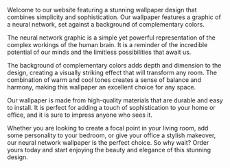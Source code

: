 <!--
Write me content for website with wallpaper "A wallpaper with a simple graphic of a neural network, against a background of complementary colors."
-->

<!--font:Montserrat-->

Welcome to our website featuring a stunning wallpaper design that combines simplicity and sophistication. Our wallpaper features a graphic of a neural network, set against a background of complementary colors.

The neural network graphic is a simple yet powerful representation of the complex workings of the human brain. It is a reminder of the incredible potential of our minds and the limitless possibilities that await us.

The background of complementary colors adds depth and dimension to the design, creating a visually striking effect that will transform any room. The combination of warm and cool tones creates a sense of balance and harmony, making this wallpaper an excellent choice for any space.

Our wallpaper is made from high-quality materials that are durable and easy to install. It is perfect for adding a touch of sophistication to your home or office, and it is sure to impress anyone who sees it.

Whether you are looking to create a focal point in your living room, add some personality to your bedroom, or give your office a stylish makeover, our neural network wallpaper is the perfect choice. So why wait? Order yours today and start enjoying the beauty and elegance of this stunning design.
